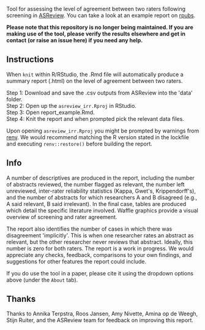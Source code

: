 Tool for assessing the level of agreement between two raters following screening in [ASReview](https://asreview.nl/). You can take a look at an example report on [rpubs](https://rpubs.com/langton_/asreview_report_example).

**Please note that this repository is no longer being maintained. If you are making use of the tool, please verify the results elsewhere and get in contact (or raise an issue here) if you need any help.**

## Instructions

When `knit` within R/RStudio, the .Rmd file will automatically produce a summary report (.html) on the level of agreement between two raters.

Step 1: Download and save the .csv outputs from ASReview into the 'data' folder.  
Step 2: Open up the `asreview_irr.Rproj` in RStudio.  
Step 3: Open report_example.Rmd.  
Step 4: Knit the report and when prompted pick the relevant data files.  

Upon opening `asreview_irr.Rproj` you might be prompted by warnings from [renv](https://rstudio.github.io/renv/articles/renv.html). We would recommend matching the R version stated in the lockfile and executing `renv::restore()` before building the report.

## Info

A number of descriptives are produced in the report, including the number of abstracts reviewed, the number flagged as relevant, the number left unreviewed, inter-rater reliability statistics (Kappa, Gwet's, Krippendorff's), and the number of abstracts for which researchers A and B disagreed (e.g., A said relevant, B said irrelevant). In the final case, tables are produced which detail the specific literature involved. Waffle graphics provide a visual overview of screening and rater agreement.

The report also identifies the number of cases in which there was disagreement 'implicitly'. This is when one researcher rates an abstract as relevant, but the other researcher never reviews that abstract. Ideally, this number is zero for both raters.
The report is a work in progress. We would appreciate any checks, feedback, comparisons to your own findings, and suggestions for other features the report could include.

If you do use the tool in a paper, please cite it using the dropdown options above (under the `About` tab).

## Thanks

Thanks to Annika Terpstra, Roos Jansen, Amy Nivette, Amina op de Weegh, Stijn Ruiter, and the ASReview team for feedback on improving this report.

